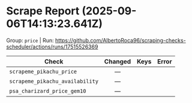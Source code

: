 # Scrape Report (2025-09-06T14:13:23.641Z)

Group: `price`  |  Run: https://github.com/AlbertoRoca96/scraping-checks-scheduler/actions/runs/17515526369

| Check | Changed | Keys | Error |
|---|:---:|:--|:--|
| `scrapeme_pikachu_price` | — |  |  |
| `scrapeme_pikachu_availability` | — |  |  |
| `psa_charizard_price_gem10` | — |  |  |

